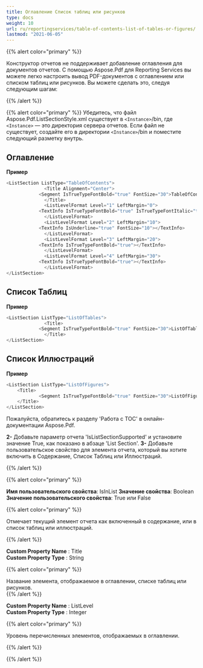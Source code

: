 ```yaml
---
title: Оглавление Список таблиц или рисунков
type: docs
weight: 10
url: ru/reportingservices/table-of-contents-list-of-tables-or-figures/
lastmod: "2021-06-05"
---
```


{{% alert color="primary" %}}

Конструктор отчетов не поддерживает добавление оглавления для документов отчетов. С помощью Aspose.Pdf для Reporting Services вы можете легко настроить вывод PDF-документов с оглавлением или списком таблиц или рисунков. Вы можете сделать это, следуя следующим шагам:

{{% /alert %}}

{{% alert color="primary" %}}
Убедитесь, что файл Aspose.Pdf.ListSectionStyle.xml существует в ```<Instance>```/bin, где ```<Instance>``` — это директория сервера отчетов. Если файл не существует, создайте его в директории ```<Instance>```/bin и поместите следующий разметку внутрь.

## Оглавление

**Пример**

```cs
<ListSection ListType="TableOfContents">
              <Title Alignment="Center">
            <Segment IsTrueTypeFontBold="true" FontSize="30">TableOfContents</Segment>
              </Title>
              <ListLevelFormat Level="1" LeftMargin="0">
            <TextInfo IsTrueTypeFontBold="true" IsTrueTypeFontItalic="true"></TextInfo>
              </ListLevelFormat>
              <ListLevelFormat Level="2" LeftMargin="10">
            <TextInfo IsUnderline="true" FontSize="10"></TextInfo>
              </ListLevelFormat>
              <ListLevelFormat Level="3" LeftMargin="20">
            <TextInfo IsTrueTypeFontBold="true"></TextInfo>
              </ListLevelFormat>
              <ListLevelFormat Level="4" LeftMargin="30">
            <TextInfo IsTrueTypeFontBold="true"></TextInfo>
              </ListLevelFormat>
</ListSection>
```

## Список Таблиц

**Пример**

```cs
<ListSection ListType="ListOfTables">
              <Title>
            <Segment IsTrueTypeFontBold="true" FontSize="30">ListOfTables</Segment>
              </Title>
</ListSection>
```

## Список Иллюстраций

**Пример**

```cs
<ListSection ListType="ListOfFigures">
    <Title>
            <Segment IsTrueTypeFontBold="true" FontSize="30">ListOfFigures</Segment>
    </Title>
</ListSection>

```

Пожалуйста, обратитесь к разделу 'Работа с TOC' в онлайн-документации Aspose.Pdf.

**2-** Добавьте параметр отчета 'IsListSectionSupported' и установите значение True, как показано в абзаце 'List Section'.
**3-** Добавьте пользовательское свойство для элемента отчета, который вы хотите включить в Содержание, Список Таблиц или Иллюстраций.

{{% /alert %}}

{{% alert color="primary" %}}

**Имя пользовательского свойства**: IsInList
**Значение свойства**: Boolean
**Значение пользовательского свойства**: True или False

{{% alert color="primary" %}}

Отмечает текущий элемент отчета как включенный в содержание, или в список таблиц или иллюстраций.

{{% /alert %}}

**Custom Property Name** : Title  
**Custom Property Type** : String

{{% alert color="primary" %}}

Название элемента, отображаемое в оглавлении, списке таблиц или рисунков.  
{{% /alert %}}

**Custom Property Name** : ListLevel  
**Custom Property Type** : Integer

{{% alert color="primary" %}}

Уровень перечисленных элементов, отображаемых в оглавлении.

{{% /alert %}}

{{% /alert %}}